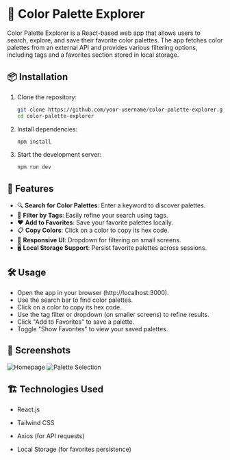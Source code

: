 # 🎨 Color Palette Explorer

Color Palette Explorer is a React-based web app that allows users to search, explore, and save their favorite color palettes. The app fetches color palettes from an external API and provides various filtering options, including tags and a favorites section stored in local storage.


## 📦 Installation

1. Clone the repository:
   ```sh
   git clone https://github.com/your-username/color-palette-explorer.git
   cd color-palette-explorer
2. Install dependencies:
    ```sh
    npm install
3. Start the development server:
    ```sh
    npm run dev

## 🚀 Features

- 🔍 **Search for Color Palettes**: Enter a keyword to discover palettes.
- 📌 **Filter by Tags**: Easily refine your search using tags.
- ❤️ **Add to Favorites**: Save your favorite palettes locally.
- 📋 **Copy Colors**: Click on a color to copy its hex code.
- 📱 **Responsive UI**: Dropdown for filtering on small screens.
- 🖥️ **Local Storage Support**: Persist favorite palettes across sessions.

## 🛠️ Usage

- Open the app in your browser (http://localhost:3000).
- Use the search bar to find color palettes.
- Click on a color to copy its hex code.
- Use the tag filter or dropdown (on smaller screens) to refine results.
- Click "Add to Favorites" to save a palette.
- Toggle "Show Favorites" to view your saved palettes.

## 📸 Screenshots
![Homepage](screenshots/home.png)
![Palette Selection](screenshots/palettes.png)

## 🏗️ Technologies Used

- React.js

- Tailwind CSS

- Axios (for API requests)

- Local Storage (for favorites persistence)